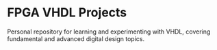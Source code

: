 # FPGA VHDL Projects
Personal repository for learning and experimenting with VHDL, covering fundamental and advanced digital design topics.
